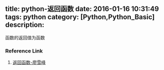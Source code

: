 title: python-返回函数
date: 2016-01-16 10:31:49
tags: python
category: [Python,Python_Basic]
description:
---

函数的返回值为函数

### Reference Link 
1. [返回函数-廖雪峰](http://www.liaoxuefeng.com/wiki/0014316089557264a6b348958f449949df42a6d3a2e542c000/001431835236741e42daf5af6514f1a8917b8aaadff31bf000)
